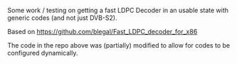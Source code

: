 Some work / testing on getting a fast LDPC Decoder in an usable state with generic codes (and not just DVB-S2).

Based on https://github.com/blegal/Fast_LDPC_decoder_for_x86

The code in the repo above was (partially) modified to allow for codes to be configured dynamically. 
